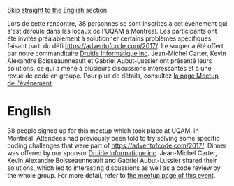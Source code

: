 [Skip straight to the English section](#english)

Lors de cette rencontre, 38 personnes se sont inscrites à cet événement qui s'est déroulé dans les locaux de l'UQAM à Montréal. Les participants ont été invités préalablement à solutionner certains problèmes spécifiques faisant parti du défi https://adventofcode.com/2017/. Le souper a été offert par notre commanditaire [Druide Informatique inc](https://www.druide.com). Jean-Michel Carter, Kevin Alexandre Boisseaunneault et Gabriel Aubut-Lussier ont présenté leurs solutions, ce qui a mené à plusieurs discussions intéressantes et à une revue de code en groupe. Pour plus de détails, consultez [la page Meetup de l'événement](https://www.meetup.com/CppMtl/events/246029499/).

# English
38 people signed up for this meetup which took place at UQAM, in Montréal. Attendees had previously been told to try solving some specific coding challenges that were part of https://adventofcode.com/2017/. Dinner was offered by our sponsor [Druide Informatique inc](https://www.druide.com). Jean-Michel Carter, Kevin Alexandre Boisseaunneault and Gabriel Aubut-Lussier shared their solutions, which led to interesting discussions as well as a code review by the whole group. For more detail, refer to [the meetup page of this event](https://www.meetup.com/CppMtl/events/246029499/).

